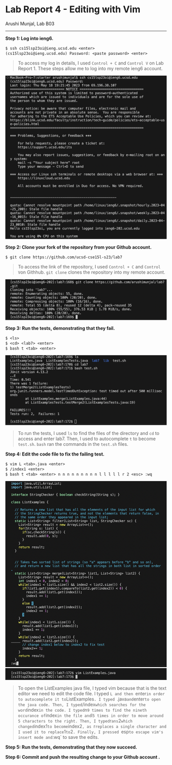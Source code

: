 # Lab Report 4 - Editing with Vim
Arushi Munjal, Lab B03

---

**Step 1: Log into ieng6.**

```
$ ssh cs15lsp23oi@ieng.ucsd.edu <enter>
(cs15lsp23oi@ieng.ucsd.edu) Password: <paste password> <enter>
```

> To access my log in details, I used `Control + C` and `Control V` on Lab Report 1. These steps allow me to log into my remote ieng6 account.
 
![Image](step1.png)
  
**Step 2: Clone your fork of the repository from your Github account.**

```
$ git clone https://github.com/ucsd-cse15l-s23/lab7
```
> To access the link of the repository, I used `Control + C` and `Control V`on Githhub. `git clone` clones the repository into my remote account.

![Image](step2.png)

**Step 3: Run the tests, demonstrating that they fail.**

```
$ <ls>
$ <cd> <lab7> <enter>
$ bash t <tab> <enter>
```
 
![Image](step3.1.png)

> To run the tests, I used `ls` to find the files of the directory and `cd` to access and enter lab7. Then, I used <tab> to autocomplete `t` to become `test.sh`. `bash` ran the commands in the `test.sh` files.
  
**Step 4: Edit the code file to fix the failing test.**
 
```
$ vim L <tab>.java <enter>
$ /index1 <enter>
$ bash t <tab> <enter> n n n n n n n n n l l l l l r 2 <esc> :wq
```
 
![Image](step4.1.png)
![Image](step4.2.png)

> To open the ListExamples java file, I typed vim because that is the text editor we need to edit the code file. I typed `L and then `enter` in order to autocomplete it to `ListExamples`. I typed `.java` and `enter` to open the java code. Then, I typed `/index` which searches for the word `index` in the code. I typed `n` 9 times to find the nineth occurance of `index` in the file and `l` 5 times in order to move around 5 characters to the right. Then, I typed `r` ans `2` which changed `index1` to become `index2`, as `r` replaces a single character and I used it to replace `1` to `2`. Finally, I pressed `esp` to escape vim's insert mode and `:wq` to save the edits.
  
**Step 5: Run the tests, demonstrating that they now succeed.**
  
**Step 6: Commit and push the resulting change to your Github account .**
